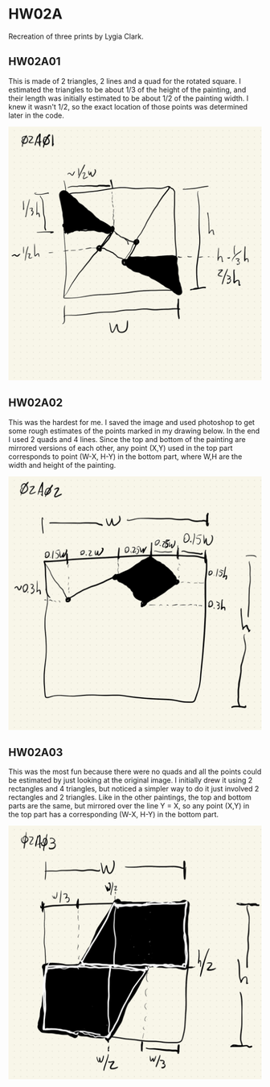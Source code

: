 # HW02A

Recreation of three prints by Lygia Clark.

## HW02A01

This is made of 2 triangles, 2 lines and a quad for the rotated square. I estimated the triangles to be about 1/3 of the height of the painting, and their length was initially estimated to be about 1/2 of the painting width. I knew it wasn't 1/2, so the exact location of those points was determined later in the code.

![](./imgs/HW02A01.jpg)

## HW02A02

This was the hardest for me. I saved the image and used photoshop to get some rough estimates of the points marked in my drawing below. In the end I used 2 quads and 4 lines. Since the top and bottom of the painting are mirrored versions of each other, any point (X,Y) used in the top part corresponds to point (W-X, H-Y) in the bottom part, where W,H are the width and height of the painting.

![](./imgs/HW02A02.jpg)

## HW02A03

This was the most fun because there were no quads and all the points could be estimated by just looking at the original image. I initially drew it using 2 rectangles and 4 triangles, but noticed a simpler way to do it just involved 2 rectangles and 2 triangles. Like in the other paintings, the top and bottom parts are the same, but mirrored over the line Y = X, so any point (X,Y) in the top part has a corresponding (W-X, H-Y) in the bottom part.

![](./imgs/HW02A03.jpg)

